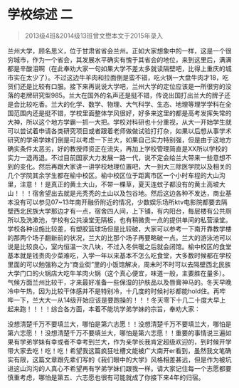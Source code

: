
# 学校综述 二  

> 2013级4班&2014级13班曾文懋本文于2015年录入  

兰州大学，顾名思义，位于甘肃省省会兰州。正如大家想象中的一样，这是一个很穷城市，作为一个省会，其发展水平确实有愧于其省会的地位，来到这里后，满满都是辛酸泪啊（在此奉劝大家一句如果大学不差太多就读隔壁吧，比得上重庆的城市实在太少了）。不过这边牛羊肉和拉面倒是蛮不错，吃火锅一大盘牛肉才18，吃货们还是比较有口服。接下来再说说大学吧，兰州大学的定位应该是一所很穷的没落的老牌研究型985。兰大在国外的名声还是挺不错，传说出国打出兰大的牌子还是会比较吃香。兰大的化学、数学、物理、大气科学、生态、地理等理学学科在全国范围内还是挺不错，学校里面整体学风很好，好多来这里的都是高考发挥失常的大神，所以这个地方学霸一抓一大把。学校对科研也十分重视，从大一开始学生就可以尝试着申请各类研究项目或者跟着老师做做试验打打杂，如果以后想从事学术研究的学弟学妹们倒是可以考虑一下兰大，如果自己实力特别强，但是由于这地方确实条件太恶劣，好的教授师资正在流失，再加上学校管理简直是XX所以学校的实力一退再退。不过目前国家大力发展一路一代，说不定会给兰大带来一些意想不到的变化。然后再跟大家讲一讲学校地理位置吧，大一到大三除医学院以及相关的几个学院其余学生都在榆中校区。榆中校区位于距离市区一个小时车程的大山沟里，注意！！是真正的黄土大山，不带一棵草，夏天连蚊子都没有的黄土高坡大山！！！宿舍望出去就是光秃秃的土山以及包谷地。然后这边各种不发达，商业基本没有可以参见07~13年南开融侨附近的情况，少数娱乐场所ktv电影院都要去隔壁西北民族大学那边才有一点，宿舍四人间，上下铺，有内阳台，每层楼有公共厕所以及洗漱池，学校有公共澡堂无隔板，也有稍微贵一点的提供单间的私营澡堂。学校各种设施比较差，有塑胶篮球场但是比较破，大家可以参考一下南开靠教学楼的那两个场子翻新前的状况，兰大的比那个场子再要略破一点。兰大的游泳池可以说是比较良心，室内恒温一次八块，不过入冬供暖之后就会闭馆。榆中校区的食堂基本就是钱贵肉少菜难吃，入学一年以来基本不怎么吃食堂，大多数时候都在学校里面的可以勉强称之为“商业街”里的小饭馆解决，周末时不时可以去隔壁西北民族大学门口的火锅店大吃牛羊肉火锅（这个真心便宜，味道一般，主要胜在量多）。气候方面兰州比较干，才来最好准备一些保湿的护肤品以及唇膏神马的。冬天早晚冷中午热，因为比较干体感并不是特别冷，十几度的时候衬衫都能hold住。再哔哔一下，兰大大一从14级开始应该是要跑操的！！！冬天零下十几二十度大早上起来跑！！！！综合各方面，本着不能坑学弟学妹的宗旨，奉劝大家：

没想清楚千万不要填兰大，哪怕是第六志愿！！没想清楚千万不要填兰大，哪怕是第六志愿！！没想清楚千万不要填兰大，哪怕是第六志愿！！重要的事情说三遍如果有学弟学妹有幸或者不幸考到兰大，作为亲学长我肯定超级欢迎的，到时候开学带大家去吃！吃！吃！希望我这篇疯狂吐槽文能被广大南开er看到，虽然我文笔确实有限，这篇文章跟先辈们写的《我们眼中的大学》风格相差甚远，但是作为被坑进这山沟沟的人真心不希望再有学弟学妹们跟我一样。请大家记住每一个志愿都要慎重考虑，哪怕是第五、六志愿也很有可能就成了你接下来4年的归宿。


